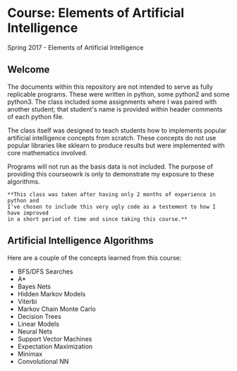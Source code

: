 # Course: Elements of Artificial Intelligence
Spring 2017 - Elements of Artificial Intelligence

## Welcome

The documents within this repository are not intended to serve as fully replicable programs. These were written in python, some python2 and some python3. The class included some assignments where I was paired with another student; that student's name is provided within header comments of each python file.

The class itself was designed to teach students how to implements popular artificial intelligence concepts from scratch. These concepts do not use popular libraries like sklearn to produce results but were implemented with core mathematics involved.

Programs will not run as the basis data is not included. The purpose of providing this courseowrk is only to demonstrate my exposure to these algorithms.

    **This class was taken after having only 2 months of experience in python and 
    I've chosen to include this very ugly code as a testement to how I have improved 
    in a short period of time and since taking this course.**

## Artificial Intelligence Algorithms

Here are a couple of the concepts learned from this course:
+ BFS/DFS Searches
+ A*
+ Bayes Nets
+ Hidden Markov Models
+ Viterbi
+ Markov Chain Monte Carlo
+ Decision Trees
+ Linear Models
+ Neural Nets
+ Support Vector Machines
+ Expectation Maximization
+ Minimax
+ Convolutional NN
